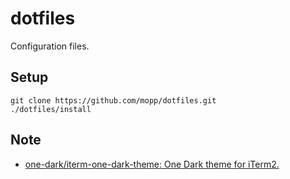 # dotfiles

Configuration files.


## Setup

```console
git clone https://github.com/mopp/dotfiles.git
./dotfiles/install
```

## Note

- [one-dark/iterm-one-dark-theme: One Dark theme for iTerm2.](https://github.com/one-dark/iterm-one-dark-theme)
